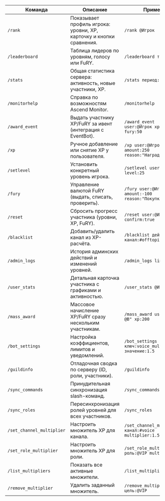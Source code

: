 | Команда | Описание | Пример | Права |
| --- | --- | --- | --- |
| `/rank` | Показывает профиль игрока: уровни, XP, карточку и кнопки сравнения. | `/rank @Игрок` | Все пользователи |
| `/leaderboard` | Таблица лидеров по уровням, голосу или FuRY. | `/leaderboard тип:xp` | Все пользователи |
| `/stats` | Общая статистика сервера: активность, новые участники, XP. | `/stats период:неделя` | Все пользователи |
| `/monitorhelp` | Справка по возможностям Ascend Monitor. | `/monitorhelp` | Все пользователи |
| `/award_event` | Выдать участнику XP/FuRY за ивент (интеграция с EventBot). | `/award_event user:@Игрок xp:400 fury:50` | Ивентологи / Админы |
| `/xp` | Ручное добавление или снятие XP у пользователя. | `/xp user:@Игрок amount:250 reason:"Награда"` | Админы |
| `/setlevel` | Установить конкретный уровень игрока. | `/setlevel user:@Игрок level:25` | Админы |
| `/fury` | Управление валютой FuRY (выдать, списать, проверить). | `/fury user:@Игрок amount:-100 reason:"Покупка"` | Админы |
| `/reset` | Сбросить прогресс участника (уровни, XP, FuRY). | `/reset user:@Игрок confirm:true` | Админы |
| `/blacklist` | Добавить/удалить канал из XP-расчёта. | `/blacklist действие:add канал:#offtopic` | Админы |
| `/admin_logs` | История админских действий и изменений уровней. | `/admin_logs limit:20` | Админы |
| `/user_stats` | Детальная карточка участника с графиками и активностью. | `/user_stats @Игрок` | Админы |
| `/mass_award` | Массовое начисление XP/FuRY сразу нескольким участникам. | `/mass_award users:"@A @B" xp:200` | Админы |
| `/bot_settings` | Настройка коэффициентов, лимитов и уведомлений. | `/bot_settings ключ:voice_multiplier значение:1.5` | Админы |
| `/guildinfo` | Отладочная сводка по серверу (ID, роли, участники). | `/guildinfo` | Админы |
| `/sync_commands` | Принудительная синхронизация slash-команд. | `/sync_commands` | Админы |
| `/sync_roles` | Пересинхронизация ролей уровней для всех участников. | `/sync_roles` | Админы |
| `/set_channel_multiplier` | Настроить множитель XP для канала. | `/set_channel_multiplier канал:#voice multiplier:1.5` | Админы |
| `/set_role_multiplier` | Настроить множитель XP для роли. | `/set_role_multiplier роль:@VIP multiplier:2` | Админы |
| `/list_multipliers` | Показать все активные множители. | `/list_multipliers` | Админы |
| `/remove_multiplier` | Удалить заданный множитель. | `/remove_multiplier цель:@VIP` | Админы |
